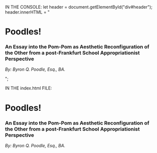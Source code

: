 

IN THE CONSOLE:
let header = document.getElementById("div#header");
header.innerHTML = "<h1>Poodles!</h1><h3>An Essay into the Pom-Pom as Aesthetic Reconfiguration of the Other from a post-Frankfurt School Appropriationist Perspective</h3><p><em>By: Byron Q. Poodle, Esq., BA.</em></p>";



IN THE index.html FILE:
<div id="header">
      <h1>Poodles!</h1>
      <h3>An Essay into the Pom-Pom as Aesthetic Reconfiguration of the Other from a post-Frankfurt School Appropriationist Perspective</h3>
      <p><em>By: Byron Q. Poodle, Esq., BA.</em></p>
</div>

